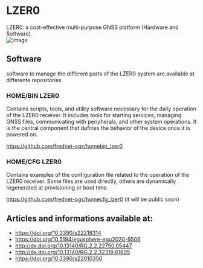 # LZER0
LZER0: a cost-effective multi-purpose GNSS platform (Hardware and Software).<br>
![image](/Images/lzer0.full.png)
<br>

## Software
software to manage the different parts of the LZER0 system are available at differente repositories
### HOME/BIN LZER0
Contains scripts, tools, and utility software necessary for the daily operation of the LZER0 receiver.
It includes tools for starting services, managing GNSS files, communicating with peripherals, and other
system operations. It is the central component that defines the behavior of the device once it is powered on.

https://github.com/frednet-ogs/homebin_lzer0

### HOME/CFG LZER0
Contains examples of the configuration file related to the operation of the LZER0 receiver. Some files are used directly,
others are dynamically regenerated at provisioning or boot time.

https://github.com/frednet-ogs/homecfg_lzer0 (it will be public soon)

## Articles and informations available at:
- https://doi.org/10.3390/s22218314<br>
- https://doi.org/10.5194/egusphere-egu2020-9506<br>
- http://dx.doi.org/10.13140/RG.2.2.22750.05447<br>
- http://dx.doi.org/10.13140/RG.2.2.32319.61605<br>
- https://doi.org/10.3390/s22010350<br>
